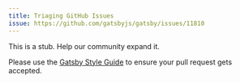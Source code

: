 ```yaml
---
title: Triaging GitHub Issues
issue: https://github.com/gatsbyjs/gatsby/issues/11810
---
```


This is a stub. Help our community expand it.

Please use the [Gatsby Style Guide](/contributing/gatsby-style-guide/) to ensure your
pull request gets accepted.
